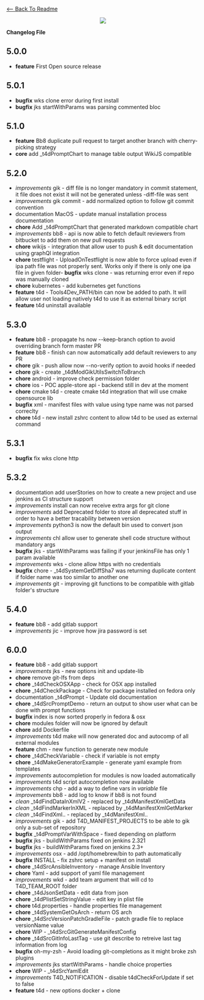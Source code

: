 [<-- Back To Readme](README.md)
<p align="center">
    <img src="https://image.ibb.co/mfkNxG/Screen_Shot_2018_01_02_at_10_55_58.png">
</p>

**Changelog File**


## 5.0.0
- **feature**    First Open source release


## 5.0.1
- **bugfix**     wks clone error during first install
- **bugfix**     jks startWithParams was parsing commented bloc


## 5.1.0
- **feature**    Bb8 duplicate pull request to target another branch with cherry-picking strategy
- **core**       add _t4dPromptChart to manage table output WikiJS compatible

## 5.2.0
- _improvements_ gik - diff file is no longer mandatory in commit statement, it file does not exist it will not be generated unless -diff-file was sent
- _improvements_ gik commit - add normalized option to follow git commit convention
- documentation  MacOS - update manual installation process documentation
- **chore**     Add _t4dPromptChart that generated markdown compatible chart
- _improvements_ bb8 - api is now able to fetch default reviewers from bitbucket to add them on new pull requests
- **chore**     wikijs - integration that allow user to push & edit documentation using graphQl integration
- **chore**     testflight - UploadOnTestflight is now able to force upload even if ipa path file was not properly sent. Works only if there is only one ipa file in given folder- **bugfix**     wks clone - was returning error even if repo was manually cloned
- **chore**     kubernetes - add kubernetes get functions
- **feature**    t4d - Tools4Dev_PATH/bin can now be added to path. It will allow user not loading natively t4d to use it as external binary script
- **feature**    t4d uninstall available


## 5.3.0
- **feature**    bb8 - propagate hs now --keep-branch option to avoid overriding branch form master PR
- **feature**    bb8 - finish can now automatically add default reviewers to any PR
- **chore**     gik - push allow now --no-verify option to avoid hooks if needed
- **chore**     gik - create _t4dModGikUtilsSwitchToBranch
- **chore**     android - improve check permission folder
- **chore**     ios - POC apple-store api - backend still in dev at the moment
- **chore**     cmake t4d - create cmake t4d integration that will use cmake opensource lib
- **bugfix**     xml - manifest files with value using type name was not parsed correclty
- **chore**     t4d - new install zshrc content to allow t4d to be used as external command


## 5.3.1
- **bugfix**     fix wks clone http


## 5.3.2
- documentation  add userStories on how to create a new project and use jenkins as CI structure support
- _improvements_ install can now receive extra args for git clone
- _improvements_ add Deprecated folder to store all deprecated stuff in order to have a better tracability between version
- _improvements_ python3 is now the default bin used to convert json output
- _improvements_ chl allow user to generate shell code structure without mandatory args
- **bugfix**     jks - startWithParams was failing if your jenkinsFile has only 1 param available
- _improvements_ wks - clone allow https with no credentials
- **bugfix**     chore - _t4dSystemGetDiffSha7 was returning duplicate content if folder name was too similar to another one
- _improvements_ git - improving git functions to be compatible with gitlab folder's structure


## 5.4.0
- **feature**    bb8 - add gitlab support
- _improvements_ jic - improve how jira password is set

## 6.0.0
- **feature**    bb8 - add gitlab support
- _improvements_ jks - new options init and update-lib
- **chore**     remove git-lfs from deps
- **chore**     _t4dCheckOSXApp - check for OSX app installed
- **chore**     _t4dCheckPackage - Check for package installed on fedora only
- documentation  _t4dPrompt - Update old documentation
- **chore**     _t4dSrcPromptDemo - return an output to show user what can be done with prompt functions
- **bugfix**     index is now sorted properly in fedora & osx
- **chore**     modules folder will now be ignored by default
- **chore**     add Dockerfile
- _improvements_ t4d make will now generated doc and autocomp of all external modules
- **feature**    chm - new function to generate new module
- **chore**     _t4dCheckVariable - check if variable is not empty
- **chore**     _t4dMakeGeneratorExample - generate yaml example from templates
- _improvements_ autocompletion for modules is now loaded automatically
- _improvements_ t4d script autocompletion now available
- _improvements_ chp - add a way to define vars in _variable_ file
- _improvements_ bb8 - add log to know if bb8 is not found
- _clean_        _t4dFindDataInXmlV2 - replaced by _t4dManifestXmlGetData
- _clean_        _t4dFindMarkerInXML - replaced by _t4dManifestXmlGetMarker
- _clean_        _t4dFindXml.. - replaced by _t4dManifestXml..
- _improvements_ gik - add T4D_MANIFEST_PROJECTS to be able to gik only a sub-set of repository
- **bugfix**     _t4dPromptVarWithSpace - fixed depending on platform
- **bugfix**     jks - buildWithParams fixed on jenkins 2.321
- **bugfix**     jks - buildWithParams fixed on jenkins 2.3+
- _improvements_ osx - add /opt/homebrew/bin to path automatically
- **bugfix**     INSTALL - fix zshrc setup + manifest on install
- **chore**     _t4dSrcAnsibleInventory - manage Ansible Inventory
- **chore**     Yaml - add support of yaml file management
- _improvements_ wkd - add team argument that will cd to T4D_TEAM_ROOT folder
- **chore**     _t4dJsonSetData - edit data from json
- **chore**     _t4dPlistSetStringValue - edit key in plist file
- **chore**     t4d.properties - handle properties file management
- **chore**     _t4dSystemGetOsArch - return OS arch
- **chore**     _t4dSrcVersionPatchGradleFile - patch gradle file to replace versionName value
- **chore**     WIP - _t4dSrcGitGenerateManifestConfig
- **chore**     _t4dSrcGitInfoLastTag - use git describe to retreive last tag information from log
- **bugfix**     oh-my-zsh - Avoid loading git-completions as it might broke zsh plugins
- _improvements_ jks startWithParams - handle choice properties
- **chore**     WIP - _t4dSrcYamlEdit
- _improvements_ T4D_NOTIFICATION - disable t4dCheckForUpdate if set to false
- **feature**    t4d - new options docker + clone
